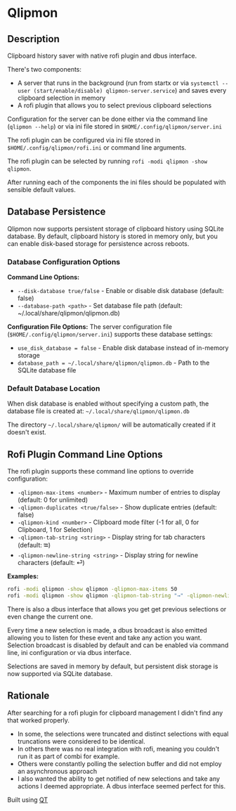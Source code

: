 # Qlipmon

## Description

Clipboard history saver with native rofi plugin and dbus interface.

There's two components:

 * A server that runs in the background (run from startx or via `systemctl --user (start/enable/disable) qlipmon-server.service`) and saves every clipboard selection in memory
 * A rofi plugin that allows you to select previous clipboard selections

Configuration for the server can be done either via the command line (`qlipmon --help`) or via ini file stored in `$HOME/.config/qlipmon/server.ini`

The rofi plugin can be configured via ini file stored in `$HOME/.config/qlipmon/rofi.ini` or command line arguments.

The rofi plugin can be selected by running `rofi -modi qlipmon -show qlipmon`.

After running each of the components the ini files should be populated with sensible default values.

## Database Persistence

Qlipmon now supports persistent storage of clipboard history using SQLite database. By default, clipboard history is stored in memory only, but you can enable disk-based storage for persistence across reboots.

### Database Configuration Options

**Command Line Options:**
- `--disk-database true/false` - Enable or disable disk database (default: false)
- `--database-path <path>` - Set database file path (default: ~/.local/share/qlipmon/qlipmon.db)

**Configuration File Options:**
The server configuration file (`$HOME/.config/qlipmon/server.ini`) supports these database settings:
- `use_disk_database = false` - Enable disk database instead of in-memory storage
- `database_path = ~/.local/share/qlipmon/qlipmon.db` - Path to the SQLite database file

### Default Database Location

When disk database is enabled without specifying a custom path, the database file is created at:
`~/.local/share/qlipmon/qlipmon.db`

The directory `~/.local/share/qlipmon/` will be automatically created if it doesn't exist.

## Rofi Plugin Command Line Options

The rofi plugin supports these command line options to override configuration:

- `-qlipmon-max-items <number>` - Maximum number of entries to display (default: 0 for unlimited)
- `-qlipmon-duplicates <true/false>` - Show duplicate entries (default: false)
- `-qlipmon-kind <number>` - Clipboard mode filter (-1 for all, 0 for Clipboard, 1 for Selection)
- `-qlipmon-tab-string <string>` - Display string for tab characters (default: ⭾)
- `-qlipmon-newline-string <string>` - Display string for newline characters (default: ⏎)

**Examples:**
```bash
rofi -modi qlipmon -show qlipmon -qlipmon-max-items 50
rofi -modi qlipmon -show qlipmon -qlipmon-tab-string "→" -qlipmon-newline-string "¶"
```

There is also a dbus interface that allows you get get previous selections or even change the current one.

Every time a new selection is made, a dbus broadcast is also emitted allowing you to listen for these event and take any action you want.
Selection broadcast is disabled by default and can be enabled via command line, ini configuration or via dbus interface.

Selections are saved in memory by default, but persistent disk storage is now supported via SQLite database.


## Rationale

After searching for a rofi plugin for clipboard management I didn't find any that worked properly.

 * In some, the selections were truncated and distinct selections with equal truncations were considered to be identical.
 * In others there was no real integration with rofi, meaning you couldn't run it as part of combi for example.
 * Others were constantly polling the selection buffer and did not employ an asynchronous approach
 * I also wanted the ability to get notified of new selections and take any actions I deemed appropriate. A dbus interface seemed perfect for this.


Built using [QT](https://qt.io)
